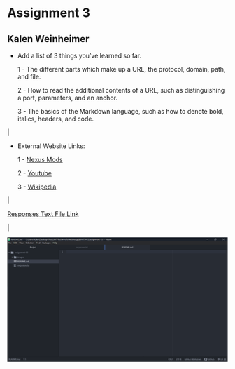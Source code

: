 # Assignment 3
## Kalen Weinheimer

- Add a list of 3 things you’ve learned so far.

  1 - The different parts which make up a URL, the protocol, domain, path, and file.
  
  2 - How to read the additional contents of a URL, such as distinguishing a port, parameters, and an anchor.
  
  3 - The basics of the Markdown language, such as how to denote bold, italics, headers, and code.

|

- External Website Links:

  1 - [Nexus Mods](https://www.nexusmods.com/)

  2 - [Youtube](https://www.youtube.com/)

  3 - [Wikipedia](https://www.wikipedia.org/)

|

[Responses Text File Link](./responses.txt)

|

![AtomAssignment3ProjectScreenshot](./images/Mart341Assignment3Screenshot.png)
